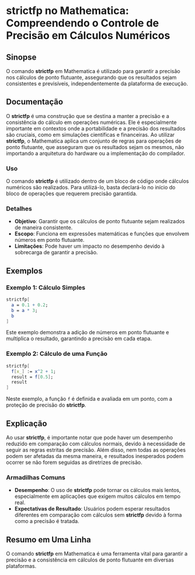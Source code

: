 <!--
Meta Description: # strictfp no Mathematica: Compreendendo o Controle de Precisão em Cálculos Numéricos ## Sinopse O comando **strictfp** em Mathematica é utilizado par...
Meta Keywords: strictfp, precisão, cálculos, que, ponto
-->

# strictfp no Mathematica: Compreendendo o Controle de Precisão em Cálculos Numéricos

## Sinopse
O comando **strictfp** em Mathematica é utilizado para garantir a precisão nos cálculos de ponto flutuante, assegurando que os resultados sejam consistentes e previsíveis, independentemente da plataforma de execução.

## Documentação
O **strictfp** é uma construção que se destina a manter a precisão e a consistência do cálculo em operações numéricas. Ele é especialmente importante em contextos onde a portabilidade e a precisão dos resultados são cruciais, como em simulações científicas e financeiras. Ao utilizar **strictfp**, o Mathematica aplica um conjunto de regras para operações de ponto flutuante, que asseguram que os resultados sejam os mesmos, não importando a arquitetura do hardware ou a implementação do compilador.

### Uso
O comando **strictfp** é utilizado dentro de um bloco de código onde cálculos numéricos são realizados. Para utilizá-lo, basta declará-lo no início do bloco de operações que requerem precisão garantida.

### Detalhes
- **Objetivo**: Garantir que os cálculos de ponto flutuante sejam realizados de maneira consistente.
- **Escopo**: Funciona em expressões matemáticas e funções que envolvem números em ponto flutuante.
- **Limitações**: Pode haver um impacto no desempenho devido à sobrecarga de garantir a precisão.

## Exemplos

### Exemplo 1: Cálculo Simples
```mathematica
strictfp[
  a = 0.1 + 0.2;
  b = a * 3;
  b
]
```
Este exemplo demonstra a adição de números em ponto flutuante e multiplica o resultado, garantindo a precisão em cada etapa.

### Exemplo 2: Cálculo de uma Função
```mathematica
strictfp[
  f[x_] := x^2 + 1;
  result = f[0.5];
  result
]
```
Neste exemplo, a função `f` é definida e avaliada em um ponto, com a proteção de precisão do **strictfp**.

## Explicação
Ao usar **strictfp**, é importante notar que pode haver um desempenho reduzido em comparação com cálculos normais, devido à necessidade de seguir as regras estritas de precisão. Além disso, nem todas as operações podem ser afetadas da mesma maneira, e resultados inesperados podem ocorrer se não forem seguidas as diretrizes de precisão.

### Armadilhas Comuns
- **Desempenho**: O uso de **strictfp** pode tornar os cálculos mais lentos, especialmente em aplicações que exigem muitos cálculos em tempo real.
- **Expectativas de Resultado**: Usuários podem esperar resultados diferentes em comparação com cálculos sem **strictfp** devido à forma como a precisão é tratada.

## Resumo em Uma Linha
O comando **strictfp** em Mathematica é uma ferramenta vital para garantir a precisão e a consistência em cálculos de ponto flutuante em diversas plataformas.